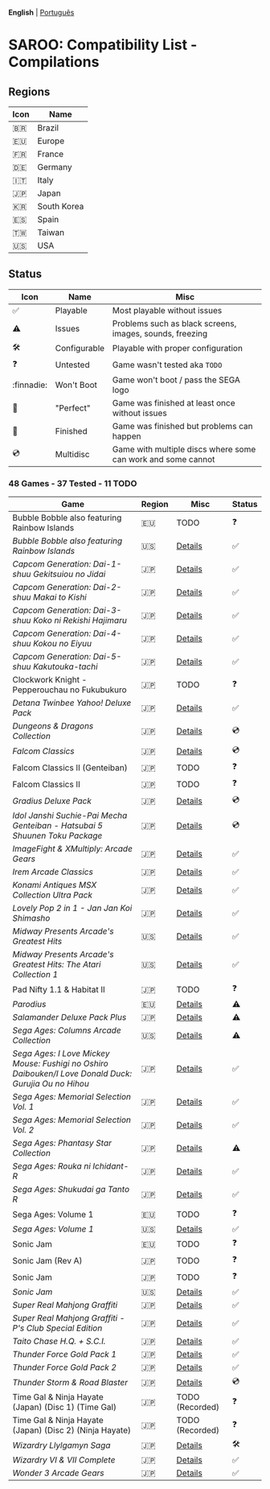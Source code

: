 **English** | [Português](pt-br.md)

# SAROO: Compatibility List - Compilations

## Regions

| Icon     | Name        |
|----------|-------------|
| :brazil:     | Brazil      |
| :eu:     | Europe      |
| :fr:     | France      |
| :de:     | Germany     |
| :it:     | Italy       |
| :jp:     | Japan       |
| :kr:     | South Korea |
| :es:     | Spain       |
| :taiwan: | Taiwan      |
| :us:     | USA         |

## Status

| Icon                | Name         | Misc                                                         |
|---------------------|--------------|--------------------------------------------------------------|
| :white_check_mark:  | Playable     | Most playable without issues                                 |
| :warning:           | Issues       | Problems such as black screens, images, sounds, freezing     |
| :hammer_and_wrench: | Configurable | Playable with proper configuration                           |
| :question:          | Untested     | Game wasn't tested aka `TODO`                                |
| :finnadie:          | Won't Boot   | Game won't boot / pass the SEGA logo                         |
| :100:               | "Perfect"    | Game was finished at least once without issues               |
| :checkered_flag:    | Finished     | Game was finished but problems can happen                    |
| :cd:                | Multidisc    | Game with multiple discs where some can work and some cannot |

### 48 Games - 37 Tested - 11 TODO

|Game|Region|Misc|Status|
|----|------|----|------|
| Bubble Bobble also featuring Rainbow Islands | :eu: | TODO | :question: |
| *Bubble Bobble also featuring Rainbow Islands* | :us: | [Details](../../Regions/Compilations/USA/T-8131H/01/README.md) | :white_check_mark: |
| *Capcom Generation: Dai-1-shuu Gekitsuiou no Jidai* | :jp: | [Details](../../Regions/Compilations/Japan/T-1232G/01/README.md) | :white_check_mark: |
| *Capcom Generation: Dai-2-shuu Makai to Kishi* | :jp: | [Details](../../Regions/Compilations/Japan/T-1233G/01/README.md) | :white_check_mark: |
| *Capcom Generation: Dai-3-shuu Koko ni Rekishi Hajimaru* | :jp: | [Details](../../Regions/Compilations/Japan/T-1234G/01/README.md) | :white_check_mark: |
| *Capcom Generation: Dai-4-shuu Kokou no Eiyuu* | :jp: | [Details](../../Regions/Compilations/Japan/T-1235G/01/README.md) | :white_check_mark: |
| *Capcom Generation: Dai-5-shuu Kakutouka-tachi* | :jp: | [Details](../../Regions/Compilations/Japan/T-1236G/01/README.md) | :white_check_mark: |
| Clockwork Knight - Pepperouchau no Fukubukuro | :jp: | TODO | :question: |
| *Detana Twinbee Yahoo! Deluxe Pack* | :jp: | [Details](../../Regions/Compilations/Japan/T-9505G/01/README.md) | :white_check_mark: |
| *Dungeons & Dragons Collection* | :jp: | [Details](../../Regions/Compilations/Japan/T-1245G/01/README.md) | :cd: |
| *Falcom Classics* | :jp: | [Details](../../Regions/Compilations/Japan/T-31503G/01/README.md) | :cd: |
| Falcom Classics II (Genteiban) | :jp: | TODO | :question: |
| Falcom Classics II | :jp: | TODO | :question: |
| *Gradius Deluxe Pack* | :jp: | [Details](../../Regions/Compilations/Japan/T-31503G/01/README.md) | :cd: |
| *Idol Janshi Suchie-Pai Mecha Genteiban - Hatsubai 5 Shuunen Toku Package* | :jp: | [Details](../../Regions/Compilations/Japan/T-5716G/01/README.md) | :cd: |
| *ImageFight & XMultiply: Arcade Gears* | :jp: | [Details](../../Regions/Compilations/Japan/T-26110G/01/README.md) | :white_check_mark: |
| *Irem Arcade Classics* | :jp: | [Details](../../Regions/Compilations/Japan/T-22403G/01/README.md) | :white_check_mark: |
| *Konami Antiques MSX Collection Ultra Pack* | :jp: | [Details](../../Regions/Compilations/Japan/T-9530G/01/README.md) | :white_check_mark: |
| *Lovely Pop 2 in 1 - Jan Jan Koi Shimasho* | :jp: | [Details](../../Regions/Compilations/Japan/T-5801G/01/README.md) | :white_check_mark: |
| *Midway Presents Arcade's Greatest Hits* | :us: | [Details](../../Regions/Compilations/USA/T-9703H/01/README.md) | :white_check_mark: |
| *Midway Presents Arcade's Greatest Hits: The Atari Collection 1* | :us: | [Details](../../Regions/Compilations/USA/T-9706H/01/README.md) | :white_check_mark: |
| Pad Nifty 1.1 & Habitat II | :jp: | TODO | :question: |
| *Parodius* | :eu: | [Details](../../Regions/Compilations/Europe/T-9501H-50/01/README.md) | :warning: |
| *Salamander Deluxe Pack Plus* | :jp: | [Details](../../Regions/Compilations/Japan/T-9520G/01/README.md) | :warning: |
| *Sega Ages: Columns Arcade Collection* | :us: | [Details](../../Regions/Compilations/Japan/GS-9161/01/README.md) | :warning: |
| *Sega Ages: I Love Mickey Mouse: Fushigi no Oshiro Daibouken/I Love Donald Duck: Gurujia Ou no Hihou* | :jp: | [Details](../../Regions/Compilations/Japan/GS-9179/01/README.md) | :white_check_mark: |
| *Sega Ages: Memorial Selection Vol. 1* | :jp: | [Details](../../Regions/Compilations/Japan/GS-9135/01/README.md) | :white_check_mark: |
| *Sega Ages: Memorial Selection Vol. 2* | :jp: | [Details](../../Regions/Compilations/Japan/GS-9163/01/README.md) | :white_check_mark: |
| *Sega Ages: Phantasy Star Collection* | :jp: | [Details](../../Regions/Compilations/Japan/GS-9186/01/README.md) | :warning: |
| *Sega Ages: Rouka ni Ichidant-R* | :jp: | [Details](../../Regions/Compilations/Japan/GS-9043/01/README.md) | :white_check_mark: |
| *Sega Ages: Shukudai ga Tanto R* | :jp: | [Details](../../Regions/Compilations/Japan/GS-9042/01/README.md) | :white_check_mark: |
| Sega Ages: Volume 1 | :eu: | TODO | :question: |
| *Sega Ages: Volume 1* | :us: | [Details](../../Regions/Compilations/USA/T-12707H/01/README.md) | :white_check_mark: |
| Sonic Jam | :eu: | TODO | :question: |
| Sonic Jam (Rev A) | :jp: | TODO | :question: |
| Sonic Jam | :jp: | TODO | :question: |
| *Sonic Jam* | :us: | [Details](../../Regions/Compilations/USA/MK-81079/01/README.md) | :white_check_mark: |
| *Super Real Mahjong Graffiti* | :jp: | [Details](../../Regions/Compilations/Japan/T-16504G/01/README.md) | :white_check_mark: |
| *Super Real Mahjong Graffiti - P's Club Special Edition* | :jp: | [Details](../../Regions/Compilations/Japan/T-16506G/01/README.md) | :white_check_mark: |
| *Taito Chase H.Q. + S.C.I.* | :jp: | [Details](../../Regions/Compilations/Japan/T-1105G/01/README.md) | :white_check_mark: |
| *Thunder Force Gold Pack 1* | :jp: | [Details](../../Regions/Compilations/Japan/T-1807G/01/README.md) | :white_check_mark: |
| *Thunder Force Gold Pack 2* | :jp: | [Details](../../Regions/Compilations/Japan/T-1808G/01/README.md) | :white_check_mark: |
| *Thunder Storm & Road Blaster* | :jp: | [Details](../../Regions/Compilations/T-20701G/01/README.md) | :cd: |
| Time Gal & Ninja Hayate (Japan) (Disc 1) (Time Gal) | :jp: | TODO (Recorded) | :question: |
| Time Gal & Ninja Hayate (Japan) (Disc 2) (Ninja Hayate) | :jp: | TODO (Recorded) | :question: |
| *Wizardry Llylgamyn Saga* | :jp: | [Details](../../Regions/Compilations/Japan/T-38601G/01/README.md) | :hammer_and_wrench: |
| *Wizardry VI & VII Complete* | :jp: | [Details](../../Regions/Compilations/Japan/T-1306G/01/README.md) | :white_check_mark: |
| *Wonder 3 Arcade Gears* | :jp: | [Details](../../Regions/Compilations/Japan/T-26107G/01/README.md) | :white_check_mark: |
